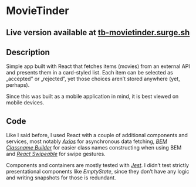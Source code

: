 # MovieTinder
## Live version available at [tb-movietinder.surge.sh](http://tb-movietinder.surge.sh/)
## Description
Simple app built with React that fetches items (movies) from an external API and presents them in a card-styled list. Each item can be selected as „accepted” or „rejected”, yet those choices aren’t stored anywhere (yet, perhaps).

Since this was built as a mobile application in mind, it is best viewed on mobile devices.

## Code
Like I said before, I used React with a couple of additional components and services, most notably [*Axios*](https://github.com/axios/axios) for asynchronous data fetching, [*BEM Classname Builder*](https://github.com/tomekbuszewski/ClassNameBuilder) for easier class names constructing when using  BEM and [*React Swipeable*](https://github.com/dogfessional/react-swipeable) for swipe gestures.

Components and containers are mostly tested with [*Jest*](https://facebook.github.io/jest/). I didn’t test strictly presentational components like _EmptyState_, since they don’t have any logic and writing snapshots for those is redundant.